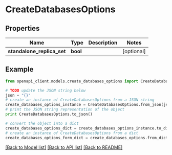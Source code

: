 # CreateDatabasesOptions


## Properties
Name | Type | Description | Notes
------------ | ------------- | ------------- | -------------
**standalone_replica_set** | **bool** |  | [optional] 

## Example

```python
from openapi_client.models.create_databases_options import CreateDatabasesOptions

# TODO update the JSON string below
json = "{}"
# create an instance of CreateDatabasesOptions from a JSON string
create_databases_options_instance = CreateDatabasesOptions.from_json(json)
# print the JSON string representation of the object
print CreateDatabasesOptions.to_json()

# convert the object into a dict
create_databases_options_dict = create_databases_options_instance.to_dict()
# create an instance of CreateDatabasesOptions from a dict
create_databases_options_form_dict = create_databases_options.from_dict(create_databases_options_dict)
```
[[Back to Model list]](../README.md#documentation-for-models) [[Back to API list]](../README.md#documentation-for-api-endpoints) [[Back to README]](../README.md)


